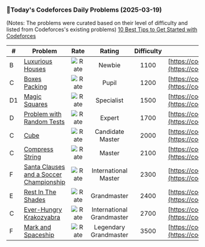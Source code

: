 ### 🌟Today's Codeforces Daily Problems (2025-03-19)
(Notes: The problems were curated based on their level of difficulty and listed from Codeforces's existing problems)
[10 Best Tips to Get Started with Codeforces](https://github.com/ika9810/Codeforces-Daily-Problems/blob/main/10%20Best%20Tips%20to%20Get%20Started%20with%20Codeforces.md)

| # | Problem | Rate| Rating | Difficulty | Contest |
|---| ----- | :--------: | :----------: | :----------: | ---------- |
|B|[Luxurious Houses](https://codeforces.com/contest/581/problem/B)|![Rate](https://img.shields.io/badge/Newbie-1100-lightgrey)|Newbie|1100|[https://codeforces.com/contest/581](https://codeforces.com/contest/581)|
|C|[Boxes Packing](https://codeforces.com/contest/903/problem/C)|![Rate](https://img.shields.io/badge/Pupil-1200-brightgreen)|Pupil|1200|[https://codeforces.com/contest/903](https://codeforces.com/contest/903)|
|D1|[Magic Squares](https://codeforces.com/contest/178/problem/D1)|![Rate](https://img.shields.io/badge/Specialist-1500-9cf)|Specialist|1500|[https://codeforces.com/contest/178](https://codeforces.com/contest/178)|
|D|[Problem with Random Tests](https://codeforces.com/contest/1743/problem/D)|![Rate](https://img.shields.io/badge/Expert-1700-blue)|Expert|1700|[https://codeforces.com/contest/1743](https://codeforces.com/contest/1743)|
|C|[Cube](https://codeforces.com/contest/2041/problem/C)|![Rate](https://img.shields.io/badge/Candidate%20Master-2000-blueviolet)|Candidate Master|2000|[https://codeforces.com/contest/2041](https://codeforces.com/contest/2041)|
|C|[Compress String](https://codeforces.com/contest/1120/problem/C)|![Rate](https://img.shields.io/badge/Master-2100-orange)|Master|2100|[https://codeforces.com/contest/1120](https://codeforces.com/contest/1120)|
|F|[Santa Clauses and a Soccer Championship](https://codeforces.com/contest/748/problem/F)|![Rate](https://img.shields.io/badge/International%20Master-2300-orange)|International Master|2300|[https://codeforces.com/contest/748](https://codeforces.com/contest/748)|
|E|[Rest In The Shades](https://codeforces.com/contest/1016/problem/E)|![Rate](https://img.shields.io/badge/Grandmaster-2400-red)|Grandmaster|2400|[https://codeforces.com/contest/1016](https://codeforces.com/contest/1016)|
|C|[Ever-Hungry Krakozyabra](https://codeforces.com/contest/833/problem/C)|![Rate](https://img.shields.io/badge/International%20Grandmaster-2700-red)|International Grandmaster|2700|[https://codeforces.com/contest/833](https://codeforces.com/contest/833)|
|F|[Mark and Spaceship](https://codeforces.com/contest/1854/problem/F)|![Rate](https://img.shields.io/badge/Legendary%20Grandmaster-3500-red)|Legendary Grandmaster|3500|[https://codeforces.com/contest/1854](https://codeforces.com/contest/1854)|
